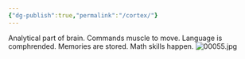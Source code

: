 ```yaml
---
{"dg-publish":true,"permalink":"/cortex/"}
---
```


Analytical part of brain. 
Commands muscle to move. 
Language is comphrended.
Memories are stored.
Math skills happen. 
![00055.jpg](/img/user/assets/00055.jpg)
